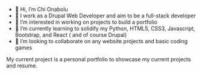 - 👋 Hi, I’m Chi Onabolu
- 👾 I work as a Drupal Web Developer and aim to be a full-stack developer
- 👀 I’m interested in working on projects to build a portfolio
- 🌱 I’m currently learning to solidify my Python, HTML5, CSS3, Javascript, Bootstrap, and React ( and of course Drupal)
- 💞️ I’m looking to collaborate on any website projects and basic coding games

My current project is a personal portfolio to showcase my current projects and resume.

<!---
chionabolu/chionabolu is a ✨ special ✨ repository because its `README.md` (this file) appears on your GitHub profile.
You can click the Preview link to take a look at your changes.
--->
